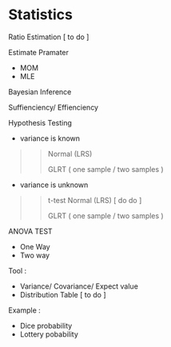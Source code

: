 # Statistics

Ratio Estimation [ to do ]

Estimate Pramater 
- MOM
- MLE

Bayesian Inference

Suffienciency/ Effienciency 

Hypothesis Testing
- variance is known
>> Normal (LRS)
>>
>> GLRT ( one sample / two samples )

- variance is unknown
>> t-test
>> Normal (LRS) [ do do ]
>>
>> GLRT ( one sample / two samples )

ANOVA TEST
- One Way
- Two way




Tool :
- Variance/ Covariance/ Expect value
- Distribution Table [ to do ]



Example : 
- Dice probability
- Lottery pobability
